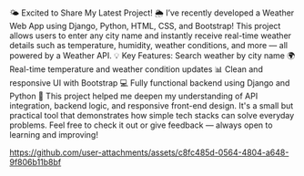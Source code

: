 🌤️ Excited to Share My Latest Project! 🌦️
I’ve recently developed a Weather Web App using Django, Python, HTML, CSS, and Bootstrap! This project allows users to enter any city name and instantly receive real-time weather details such as temperature, humidity, weather conditions, and more — all powered by a Weather API.
💡 Key Features:
Search weather by city name 🌍
Real-time temperature and weather condition updates 📊
Clean and responsive UI with Bootstrap 💻
Fully functional backend using Django and Python 🐍
This project helped me deepen my understanding of API integration, backend logic, and responsive front-end design. It's a small but practical tool that demonstrates how simple tech stacks can solve everyday problems.
Feel free to check it out or give feedback — always open to learning and improving!

https://github.com/user-attachments/assets/c8fc485d-0564-4804-a648-9f806b11b8bf

